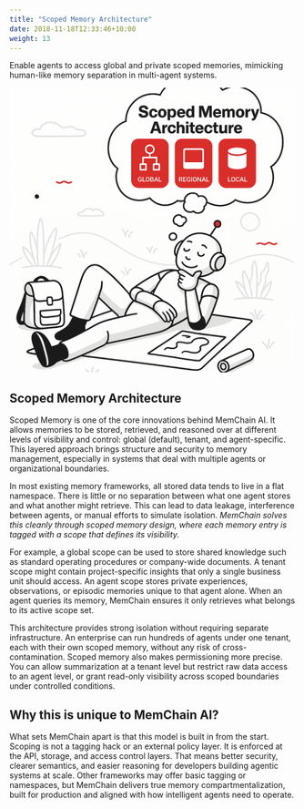 ```yaml
---
title: "Scoped Memory Architecture"
date: 2018-11-18T12:33:46+10:00
weight: 13
---
```


Enable agents to access global and private scoped memories, mimicking human-like memory separation in multi-agent systems.

<img src="/images/scoped-memory-architecture.png" width="500">

## Scoped Memory Architecture
<p class="lead">
Scoped Memory is one of the core innovations behind MemChain AI. It allows memories to be stored, retrieved, and reasoned over at different levels of visibility and control: global (default), tenant, and agent-specific. This layered approach brings structure and security to memory management, especially in systems that deal with multiple agents or organizational boundaries.
</p>
<p class="lead">
In most existing memory frameworks, all stored data tends to live in a flat namespace. There is little or no separation between what one agent stores and what another might retrieve. This can lead to data leakage, interference between agents, or manual efforts to simulate isolation. <i>MemChain solves this cleanly through scoped memory design, where each memory entry is tagged with a scope that defines its visibility.</i>
</p>
<p class="lead">
For example, a global scope can be used to store shared knowledge such as standard operating procedures or company-wide documents. A tenant scope might contain project-specific insights that only a single business unit should access. An agent scope stores private experiences, observations, or episodic memories unique to that agent alone. When an agent queries its memory, MemChain ensures it only retrieves what belongs to its active scope set.
</p>
<p class="lead">
This architecture provides strong isolation without requiring separate infrastructure. An enterprise can run hundreds of agents under one tenant, each with their own scoped memory, without any risk of cross-contamination. Scoped memory also makes permissioning more precise. You can allow summarization at a tenant level but restrict raw data access to an agent level, or grant read-only visibility across scoped boundaries under controlled conditions.
</p>

## Why this is unique to MemChain AI?

<p class="lead">
What sets MemChain apart is that this model is built in from the start. Scoping is not a tagging hack or an external policy layer. It is enforced at the API, storage, and access control layers. That means better security, clearer semantics, and easier reasoning for developers building agentic systems at scale. Other frameworks may offer basic tagging or namespaces, but MemChain delivers true memory compartmentalization, built for production and aligned with how intelligent agents need to operate.
</p>
